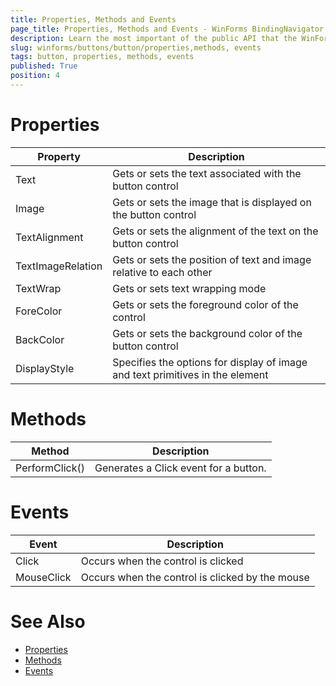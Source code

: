 ```yaml
---
title: Properties, Methods and Events
page_title: Properties, Methods and Events - WinForms BindingNavigator Control
description: Learn the most important of the public API that the WinForms Button offers.
slug: winforms/buttons/button/properties,methods, events
tags: button, properties, methods, events
published: True
position: 4 
---
```


# Properties

|Property|Description|
|----|----|
|Text|Gets or sets the text associated with the button control|
|Image|Gets or sets the image that is displayed on the button control|
|TextAlignment|Gets or sets the alignment of the text on the button control|
|TextImageRelation|Gets or sets the position of text and image relative to each other|
|TextWrap|Gets or sets text wrapping mode|
|ForeColor|Gets or sets the foreground color of the control|
|BackColor|Gets or sets the background color of the button control|
|DisplayStyle|Specifies the options for display of image and text primitives in the element|

# Methods

|Method|Description|
|----|----|
|PerformClick()|Generates a Click event for a button.|

# Events

|Event|Description|
|----|----|
|Click|Occurs when the control is clicked|
|MouseClick|Occurs when the control is clicked by the mouse|

# See Also

* [Properties](https://docs.telerik.com/devtools/winforms/api/telerik.wincontrols.ui.radbutton.html#properties)
* [Methods](https://docs.telerik.com/devtools/winforms/api/telerik.wincontrols.ui.radbutton.html#methods)
* [Events](https://docs.telerik.com/devtools/winforms/api/telerik.wincontrols.ui.radbuttonbase.html#events)


